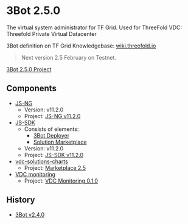 
# 3Bot 2.5.0

The virtual system administrator for TF Grid.
Used for ThreeFold VDC: Threefold Private Virtual Datacenter

3Bot definition on TF Grid Knowledgebase: [wiki.threefold.io](https://wiki.threefold.io/#/grid_what?id=the-3bot)

> Next version 2.5 February on Testnet. 

[3Bot 2.5.0 Project](https://github.com/orgs/threefoldtech/projects/129)

## Components

- [JS-NG](https://github.com/threefoldtech/js-ng)
    - Version: v11.2.0
    - Project: [JS-NG v11.2.0](https://github.com/threefoldtech/js-ng/projects/1)
- [JS-SDK](https://github.com/threefoldtech/js-sdk)
    -   Consists of elements:
        - [3Bot Deployer](https://github.com/threefoldtech/js-sdk/tree/development/jumpscale/packages/threebot_deployer)
        - [Solution Marketplace](https://github.com/threefoldtech/js-sdk/tree/development/jumpscale/packages/marketplace)
    - Version: v11.2.0
    - Project: [JS-SDK v11.2.0](https://github.com/threefoldtech/js-sdk/projects/1)
- [vdc-solutions-charts ](https://github.com/threefoldtech/vdc-solutions-charts)
    - Project: [Marketplace 2.5](https://github.com/threefoldtech/vdc-solutions-charts/projects/2)
- [VDC monitoring](https://github.com/threefoldtech/vdc-logger)
  - Project: [VDC Monitoring 0.1.0](https://github.com/threefoldtech/vdc-logger/projects/1)

## History

- [3Bot v2.4.0](3bot2.3.md)
